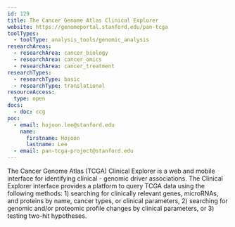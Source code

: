 ```yaml
---
id: 129
title: The Cancer Genome Atlas Clinical Explorer
website: https://genomeportal.stanford.edu/pan-tcga
toolTypes:
  - toolType: analysis_tools/genomic_analysis
researchAreas:
  - researchArea: cancer_biology
  - researchArea: cancer_omics
  - researchArea: cancer_treatment
researchTypes:
  - researchType: basic
  - researchType: translational
resourceAccess:
  type: open
docs:
  - doc: ccg
poc:
  - email: hojoon.lee@stanford.edu
    name:
      firstname: Hojoon
      lastname: Lee
  - email: pan-tcga-project@stanford.edu
---
```

The Cancer Genome Atlas (TCGA) Clinical Explorer is a web and mobile interface for identifying clinical - genomic driver associations. The Clinical Explorer interface provides a platform to query TCGA data using the following methods: 1) searching for clinically relevant genes, microRNAs, and proteins by name, cancer types, or clinical parameters, 2) searching for genomic and/or proteomic profile changes by clinical parameters, or 3) testing two-hit hypotheses.
